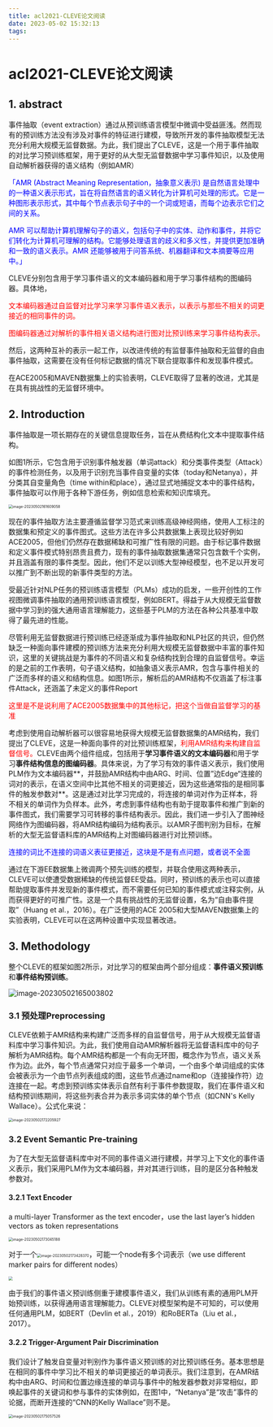 ```yaml
---
title: acl2021-CLEVE论文阅读
date: 2023-05-02 15:32:13
tags:
---
```


# acl2021-CLEVE论文阅读

## 1. abstract

事件抽取（event extraction）通过从预训练语言模型中微调中受益匪浅。然而现有的预训练方法没有涉及对事件的特征进行建模，导致所开发的事件抽取模型无法充分利用大规模无监督数据。为此，我们提出了CLEVE，这是一个用于事件抽取的对比学习预训练框架，用于更好的从大型无监督数据中学习事件知识，以及使用自动解析器获得的语义结构（例如AMR）

<font color='blue'>

「AMR (Abstract Meaning Representation，抽象意义表示) 是自然语言处理中的一种语义表示形式，旨在将自然语言的语义转化为计算机可处理的形式。它是一种图形表示形式，其中每个节点表示句子中的一个词或短语，而每个边表示它们之间的关系。

AMR 可以帮助计算机理解句子的语义，包括句子中的实体、动作和事件，并将它们转化为计算机可理解的结构。它能够处理语言的歧义和多义性，并提供更加准确和一致的语义表示。AMR 还能够被用于问答系统、机器翻译和文本摘要等应用中。」

</font> 

CLEVE分别包含用于学习事件语义的文本编码器和用于学习事件结构的图编码器。具体地，

<font color='red'>文本编码器通过自监督对比学习来学习事件语义表示，以表示与那些不相关的词更接近的相同事件的词。</font>

<font color='red'>图编码器通过对解析的事件相关语义结构进行图对比预训练来学习事件结构表示。</font> 

然后，这两种互补的表示一起工作，以改进传统的有监督事件抽取和无监督的自由事件抽取，这需要在没有任何标记数据的情况下联合提取事件和发现事件模式。

在ACE2005和MAVEN数据集上的实验表明，CLEVE取得了显著的改进，尤其是在具有挑战性的无监督环境中。

## 2. Introduction

事件抽取是一项长期存在的关键信息提取任务，旨在从费结构化文本中提取事件结构。

如图1所示，它包含用于识别事件触发器（单词attack）和分类事件类型（Attack）的事件检测任务，以及用于识别充当事件自变量的实体（today和Netanya），并分类其自变量角色（time within和place），通过显式地捕捉文本中的事件结构，事件抽取可以作用于各种下游任务，例如信息检索和知识库填充。

<img src="http://yixuan004.oss-cn-hangzhou.aliyuncs.com/img/image-20230502161609058.png" alt="image-20230502161609058" style="zoom:50%;" />

现在的事件抽取方法主要遵循监督学习范式来训练高级神经网络，使用人工标注的数据集和预定义的事件图式。这些方法在许多公共数据集上表现比较好例如ACE2005，但他们仍然存在数据稀缺和可推广性有限的问题。由于标记事件数据和定义事件模式特别昂贵且费力，现有的事件抽取数据集通常只包含数千个实例，并且涵盖有限的事件类型。因此，他们不足以训练大型神经模型，也不足以开发可以推广到不断出现的新事件类型的方法。

受最近针对NLP任务的预训练语言模型（PLMs）成功的启发，一些开创性的工作视图微调事件抽取的通用预训练语言模型，例如BERT。得益于从大规模无监督数据中学习到的强大通用语言理解能力，这些基于PLM的方法在各种公共基准中取得了最先进的性能。

尽管利用无监督数据进行预训练已经逐渐成为事件抽取和NLP社区的共识，但仍然缺乏一种面向事件建模的预训练方法来充分利用大规模无监督数据中丰富的事件知识，这里的关键挑战是为事件的不同语义和复杂结构找到合理的自监督信号。幸运的是之前的工作表明，句子语义结构，如抽象语义表示AMR，包含与事件相关的广泛而多样的语义和结构信息。如图1所示，解析后的AMR结构不仅涵盖了标注事件Attack，还涵盖了未定义的事件Report

<font color='red'>这里是不是说利用了ACE2005数据集中的其他标记，把这个当做自监督学习的基准</font> 

考虑到使用自动解析器可以很容易地获得大规模无监督数据集的AMR结构，我们提出了CLEVE，这是一种面向事件的对比预训练框架，<font color='red'>利用AMR结构来构建自监督信号。</font>CLEVE由两个组件组成，包括用于**学习事件语义的文本编码器**和用于学习**事件结构信息的图编码器**。具体来说，为了学习有效的事件语义表示，我们使用PLM作为文本编码器**，并鼓励AMR结构中由ARG、时间、位置”边Edge“连接的词对的表示，在语义空间中比其他不相关的词更接近，因为这些通常指的是相同事件的触发参数对**。这是通过对比学习完成的，将连接的单词对作为正样本，将不相关的单词作为负样本。此外，考虑到事件结构也有助于提取事件和推广到新的事件图式，我们需要学习可转移的事件结构表示。因此，我们进一步引入了图神经网络作为图编码器，将AMR结构编码为结构表示。以AMR子图判别为目标，在解析的大型无监督语料库的AMR结构上对图编码器进行对比预训练。

<font color='blue'>连接的词比不连接的词语义表征更接近，这块是不是有点问题，或者说不全面</font> 

通过在下游EE数据集上微调两个预先训练的模型，并联合使用这两种表示，CLEVE可以使遭受数据稀缺的传统监督EE受益。同时，预训练的表示也可以直接帮助提取事件并发现新的事件模式，而不需要任何已知的事件模式或注释实例，从而获得更好的可推广性。这是一个具有挑战性的无监督设置，名为“自由事件提取”（Huang et al.，2016）。在广泛使用的ACE 2005和大型MAVEN数据集上的实验表明，CLEVE可以在这两种设置中实现显著改进。

## 3. Methodology

整个CLEVE的框架如图2所示，对比学习的框架由两个部分组成：**事件语义预训练**和**事件结构预训练**。

![image-20230502165003802](http://yixuan004.oss-cn-hangzhou.aliyuncs.com/img/image-20230502165003802.png)

### 3.1 预处理Preprocessing

CLEVE依赖于AMR结构来构建广泛而多样的自监督信号，用于从大规模无监督语料库中学习事件知识。为此，我们使用自动AMR解析器将无监督语料库中的句子解析为AMR结构。每个AMR结构都是一个有向无环图，概念作为节点，语义关系作为边。此外，每个节点通常只对应于最多一个单词，一个由多个单词组成的实体会被表示为一个由节点列表组成的图，这些节点通过name和op（连接操作符）边连接在一起。考虑到预训练实体表示自然有利于事件参数提取，我们在事件语义和结构预训练期间，将这些列表合并为表示多词实体的单个节点（如CNN's Kelly Wallace）。公式化来说：

<img src="http://yixuan004.oss-cn-hangzhou.aliyuncs.com/img/image-20230502172205927.png" alt="image-20230502172205927" style="zoom:50%;" />

### 3.2 Event Semantic Pre-training

为了在大型无监督语料库中对不同的事件语义进行建模，并学习上下文化的事件语义表示，我们采用PLM作为文本编码器，并对其进行训练，目的是区分各种触发参数对。

#### 3.2.1 Text Encoder

a multi-layer Transformer as the text encoder，use the last layer’s hidden vectors as token representations

<img src="http://yixuan004.oss-cn-hangzhou.aliyuncs.com/img/image-20230502173045188.png" alt="image-20230502173045188" style="zoom:50%;" />

对于一个<img src="../../../../../../../Library/Application Support/typora-user-images/image-20230502173428370.png" alt="image-20230502173428370" style="zoom:50%;" />，可能一个node有多个词表示（we use different marker pairs for different nodes）

<img src="http://yixuan004.oss-cn-hangzhou.aliyuncs.com/img/image-20230502173921675.png" style="zoom:50%;" />

由于我们的事件语义预训练侧重于建模事件语义，我们从训练有素的通用PLM开始预训练，以获得通用语言理解能力。CLEVE对模型架构是不可知的，可以使用任何通用PLM，如BERT（Devlin et al.，2019）和RoBERTa（Liu et al.，2017）。

#### 3.2.2 Trigger-Argument Pair Discrimination

我们设计了触发自变量对判别作为事件语义预训练的对比预训练任务。基本思想是在相同的事件中学习比不相关的单词更接近的单词表示。我们注意到，在AMR结构中由ARG、时间和位置边缘连接的单词与事件中的触发器参数对非常相似，即唤起事件的关键词和参与事件的实体例如，在图1中，“Netanya”是“攻击”事件的论据，而断开连接的“CNN的Kelly Wallace”则不是。



<img src="http://yixuan004.oss-cn-hangzhou.aliyuncs.com/img/image-20230502175057526.png" alt="image-20230502175057526" style="zoom:50%;" />